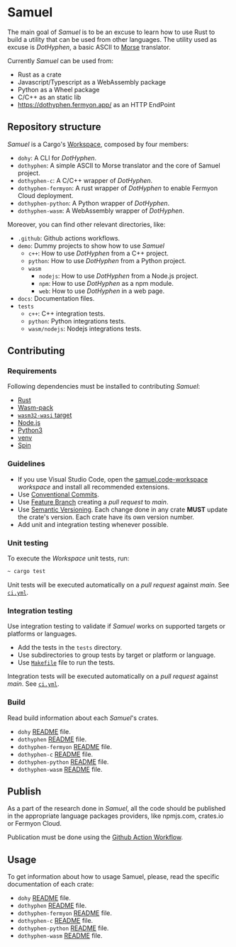 # Samuel

The main goal of _Samuel_ is to be an excuse to learn how to use Rust to build a utility that can be used from other languages. The utility used as excuse is _DotHyphen_, a basic ASCII to [Morse](https://en.wikipedia.org/wiki/Morse_code) translator.

Currently _Samuel_ can be used from:

* Rust as a crate
* Javascript/Typescript as a WebAssembly package
* Python as a Wheel package
* C/C++ as an static lib
* <https://dothyphen.fermyon.app/> as an HTTP EndPoint

## Repository structure

_Samuel_ is a Cargo's [Workspace](https://doc.rust-lang.org/cargo/reference/workspaces.html), composed by four members:

* `dohy`: A CLI for _DotHyphen_.
* `dothyphen`: A simple ASCII to Morse translator and the core of Samuel project.
* `dothyphen-c`: A C/C++ wrapper of _DotHyphen_.
* `dothyphen-fermyon`: A rust wrapper of _DotHyphen_ to enable Fermyon Cloud deployment.
* `dothyphen-python`: A Python wrapper of _DotHyphen_.
* `dothyphen-wasm`: A WebAssembly wrapper of _DotHyphen_.

Moreover, you can find other relevant directories, like:

* `.github`: Github actions workflows.
* `demo`: Dummy projects to show how to use _Samuel_
  * `c++`: How to use _DotHyphen_ from a C++ project.
  * `python`: How to use _DotHyphen_ from a Python project.
  * `wasm`
    * `nodejs`: How to use _DotHyphen_ from a Node.js project.
    * `npm`: How to use _DotHyphen_ as a npm module.
    * `web`: How to use _DotHyphen_ in a web page.
* `docs`: Documentation files.
* `tests`
  * `c++`: C++ integration tests.
  * `python`: Python integrations tests.
  * `wasm/nodejs`: Nodejs integrations tests.

## Contributing

### Requirements

Following dependencies must be installed to contributing _Samuel_:

* [Rust](https://rustup.rs/)
* [Wasm-pack](https://rustwasm.github.io/wasm-pack/installer/)
* [`wasm32-wasi` target](https://rust-lang.github.io/rustup/concepts/toolchains.html)
* [Node.js](https://nodejs.org)
* [Python3](https://www.python.org)
* [venv](https://docs.python.org/3/library/venv.html)
* [Spin](https://developer.fermyon.com/spin/install)

### Guidelines

* If you use Visual Studio Code, open the [samuel.code-workspace](./samuel.code-workspace) _workspace_ and install all recommended extensions.
* Use [Conventional Commits](https://www.conventionalcommits.org).
* Use [Feature Branch](https://www.atlassian.com/git/tutorials/comparing-workflows/feature-branch-workflow) creating a _pull request_ to _main_.
* Use [Semantic Versioning](https://semver.org/). Each change done in any crate __MUST__ update the crate's version. Each crate have its own version number.
* Add unit and integration testing whenever possible.

### Unit testing

To execute the _Workspace_ unit tests, run:

```bash
~ cargo test
```

Unit tests will be executed automatically on a _pull request_ against _main_. See [`ci.yml`](./.github/workflows/ci.yml).

### Integration testing

Use integration testing to validate if _Samuel_ works on supported targets or platforms or languages.

* Add the tests in the `tests` directory.
* Use subdirectories to group tests by target or platform or language.
* Use [`Makefile`](./Makefile) file to run the tests.

Integration tests will be executed automatically on a _pull request_ against _main_. See [`ci.yml`](./.github/workflows/ci.yml).

### Build

Read build information about each _Samuel_'s crates.

* `dohy` [README](./docs/dohy.md) file.
* `dothyphen` [README](./docs/dothyphen.md) file.
* `dothyphen-fermyon` [README](./docs/dothyphen-fermyon.md) file.
* `dothyphen-c` [README](./docs/dothyphen-c.md) file.
* `dothyphen-python` [README](./docs/dothyphen-python.md) file.
* `dothyphen-wasm` [README](./docs/dothyphen-wasm.md) file.

## Publish

As a part of the research done in _Samuel_, all the code should be published in the appropriate language packages providers, like npmjs.com, crates.io or Fermyon Cloud.

Publication must be done using the [Github Action Workflow](../.github/workflows/cd.yml).

## Usage

To get information about how to usage Samuel, please, read the specific documentation of each crate:

* `dohy` [README](./dohy/README.md) file.
* `dothyphen` [README](./dothyphen/README.md) file.
* `dothyphen-fermyon` [README](./dothyphen-fermyon/README.md) file.
* `dothyphen-c` [README](./dothyphen-c/README.md) file.
* `dothyphen-python` [README](./dothyphen-python/README.md) file.
* `dothyphen-wasm` [README](./dothyphen-wasm/README.md) file.
